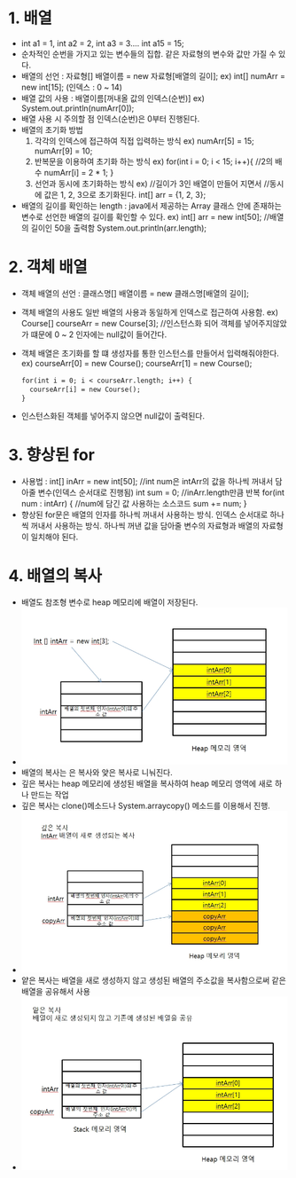 # 1. 배열
- int a1 = 1, int a2 = 2, int a3 = 3.... int a15 = 15;
- 순차적인 순번을 가지고 있는 변수들의 집합. 같은 자료형의 변수와 값만 가질 수 있다.
- 배열의 선언 : 자료형[] 배열이름 = new 자료형[배열의 길이];
  ex) int[] numArr = new int[15]; (인덱스 : 0 ~ 14)
- 배열 값의 사용 : 배열이름[꺼내올 값의 인덱스(순번)]
  ex) System.out.println(numArr[0]);
- 배열 사용 시 주의할 점 인덱스(순번)은 0부터 진행된다.
- 배열의 초기화 방법
  1) 각각의 인덱스에 접근하여 직접 입력하는 방식
     ex) numArr[5] = 15;
         numArr[9] = 10;
  2) 반복문을 이용하여 초기화 하는 방식
     ex) for(int i = 0; i < 15; i++){
        //2의 배수
        numArr[i] = 2 * 1;
     }
  3) 선언과 동시에 초기화하는 방식
     ex) //길이가 3인 배열이 만들어 지면서
         //동시에 값은 1, 2, 3으로 초기화된다.
         int[] arr = {1, 2, 3};
- 배열의 길이를 확인하는 length : java에서 제공하는 Array 클래스 안에 존재하는 변수로 선언한 배열의 길이를 확인할 수 있다.
  ex) int[] arr = new int[50];
      //배열의 길이인 50을 출력함
      System.out.println(arr.length);

# 2. 객체 배열
- 객체 배열의 선언 :
  클래스명[] 배열이름 = new 클래스명[배열의 길이];
- 객체 배열의 사용도 일반 배열의 사용과 동일하게 인덱스로 접근하여 사용함.
  ex) Course[] courseArr = new Course[3];
      //인스턴스화 되어 객체를 넣어주지않았가 떄문에 0 ~ 2 인자에는 null값이 들어간다.
- 객체 배열은 초기화를 할 떄 생성자를 통한 인스턴스를 만들어서 입력해줘야한다.
  ex) courseArr[0] = new Course();
      courseArr[1] = new Course();
      
      for(int i = 0; i < courseArr.length; i++) {
        courseArr[i] = new Course();
      }
- 인스턴스화된 객체를 넣어주지 않으면 null값이 출력된다.

# 3. 향상된 for
- 사용법 :
  int[] inArr = new int[50];
  //int num은 intArr의 값을 하나씩 꺼내서 담아줄 변수(인덱스 순서대로 진행됨)
  int sum = 0;
  //inArr.length만큼 반복
  for(int num : intArr) {
    //num에 담긴 값 사용하는 소스코드
    sum += num;
  }
- 향상된 for문은 배열의 인자를 하나씩 꺼내서 사용하는 방식. 인덱스 순서대로 하나씩 꺼내서 사용하는 방식.
  하나씩 꺼낸 값을 담아줄 변수의 자료형과 배열의 자료형이 일치해야 된다.

# 4. 배열의 복사
- 배열도 참조형 변수로 heap 메모리에 배열이 저장된다.
- <img src="images/배열의 저장방식.jpg">
- 배열의 복사는 은 복사와 얓은 복사로 니눠진다.
- 깊은 복사는 heap 메모리에 생성된 배열을 복사하여 heap 메모리 영역에 새로 하나 만드는 작업
- 깊은 복사는 clone()메소드나 System.arraycopy() 메소드를 이용해서 진행.
- <img src="images/깊은 복사.jpg">
- 얕은 복사는 배열을 새로 생성하지 않고 생성된 배열의 주소값을 복사함으로써 같은 배열을 공유해서 사용
- <img src="images/얕은 복사.jpg">